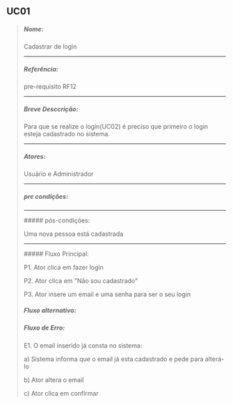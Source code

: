 ## UC01
> ##### Nome:
> 
> Cadastrar de login
> <hr>
> 
> ##### Referência:
> 
> pre-requisito RF12
> <hr>
> 
> ##### Breve Desccrição:
> 
> Para que se realize o login(UC02) é preciso que primeiro o login esteja cadastrado no sistema.
> <hr>
> 
> ##### Atores:
> 
> Usuário e Administrador
> <hr>
> 
> ##### pre condições:
> 
> <hr>
> ##### pós-condições:
> 
> Uma nova pessoa está cadastrada
> 
> <hr>
> ##### Fluxo Principal:
> 
> P1. Ator clica em fazer login
> 
> P2. Ator clica em "Não sou cadastrado"
> 
> P3. Ator insere um email e uma senha para ser o seu login
> 
> ##### Fluxo alternativo:
> 
> ##### Fluxo de Erro:
> 
> E1. O email inserido já consta no sistema:
> 
> a) Sistema informa que o email já esta cadastrado e pede para alterá-lo
> 
> b) Ator altera o email
> 
> c) Ator clica em confirmar
